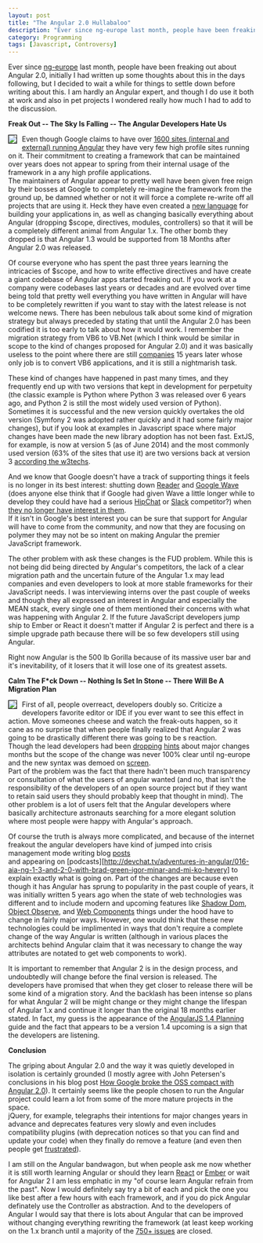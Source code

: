```yaml
---
layout: post
title: "The Angular 2.0 Hullabaloo"
description: "Ever since ng-europe last month, people have been freaking out about Angular 2.0, initially I had written up some thoughts about this in the days following, but I decided to wait a while for things to settle down before writing about this.  I am hardly an Angular expert, and though I do use it both at work and also in pet projects I wondered really how much I had to add to the discussion." 
category: Programming
tags: [Javascript, Controversy]
---
```


Ever since [ng-europe](http://ngeurope.org/) last month, people have been freaking out about Angular 2.0, initially
I had written up some thoughts about this in the days following, but I decided to wait a while for things to settle
down before writing about this.  I am hardly an Angular expert, and though I do use it both at work and also in
pet projects I wondered really how much I had to add to the discussion.  

**Freak Out -- The Sky Is Falling -- The Angular Developers Hate Us**

<img src="/img/haironfire.gif" style="float:left; border: 1px solid #000; margin: 0 10px 10px 0">

Even though  Google claims to have over [1600 sites (internal and external) running Angular](http://devchat.tv/adventures-in-angular/016-aia-ng-1-3-and-2-0-with-brad-green-igor-minar-and-mi-ko-hevery)
they have very few high profile sites running on it.  Their commitment to creating a framework that can be maintained over
years does not appear to spring from their internal usage of the framework in a any high profile applications.  
The maintainers of Angular appear to pretty well have been given free reign by their bosses at Google to completely
re-imagine the framework from the ground up, be damned whether or not it will force a complete re-write off all
projects that are using it.  Heck they have even created a [new language](https://docs.google.com/document/d/11YUzC-1d0V1-Q3V0fQ7KSit97HnZoKVygDxpWzEYW0U/edit)
for building your applications in, as well as changing basically everything about Angular (dropping $scope,
directives, modules, controllers) so that it will be a completely different animal from Angular 1.x.  The other bomb
they dropped is that Angular 1.3 would be supported from 18 Months after Angular 2.0 was released.
  
Of course everyone who has spent the past three years learning the intricacies of $scope, and how to write effective
directives and have create a giant codebase of Angular apps started freaking out.  If you work at a company were codebases
last years or decades and are evolved over time being told that pretty well everything you have written in Angular will
have to be completely rewritten if you want to stay with the latest release is not welcome news.  There has been
nebulous talk about some kind of migration strategy but always preceded by stating that until the Angular 2.0 has
been codified it is too early to talk about how it would work.  I remember the migration strategy from VB6 to VB.Net
(which I think would be similar in scope to the kind of changes proposed for Angular 2.0) and it was basically
useless to the point where there are still [companies](http://www.artinsoft.com/) 15 years later whose only job is to 
convert VB6 applications, and it is still a nightmarish task.  
 
These kind of changes have happened in past many times, and they frequently end up with two versions that kept in 
development for perpetuity (the classic example is Python where Python 3 was released over 6 years ago, and Python 2 is still 
the most widely used version of Python).  Sometimes it is successful and the new version quickly overtakes the old
version (Symfony 2 was adopted rather quickly and it had some fairly major changes), but if you look at examples in 
Javascript space where major changes have been made the new library adoption has not been fast.  ExtJS, for example,
is now at version 5 (as of June 2014) and the most commonly used version (63% of the sites that use it) are two versions
back at version 3 [according the w3techs](http://w3techs.com/technologies/details/js-extjs/all/all). 
 
And we know that Google doesn't have a track of supporting things it feels is no longer in its best interest:
shutting down [Reader](http://www.google.com/reader/about/) and [Google Wave](https://support.google.com/answer/1083134?hl=en) 
(does anyone else think that if Google had given Wave a little longer while to develop they could have had a serious 
[HipChat](https://www.hipchat.com/) or [Slack](https://slack.com/) competitor?) when 
[they no longer have interest in them](http://www.makeuseof.com/tag/top-ten-dead-google-projects-floating-cyberspace/).  
If it isn't in Google's best interest you can be sure
that support for Angular will have to come from the community, and now that they are  focusing on polymer they may not 
be so intent on making Angular the premier JavaScript framework.

The other problem with ask these changes is the FUD problem.  While this is not being did being directed by 
Angular's competitors, the lack of a clear migration path and the uncertain future of the Angular 1.x may lead companies 
and even developers to look at more stable frameworks for their JavaScript needs.  I was interviewing interns over the 
past couple of weeks and though they all expressed an interest in Angular and especially the MEAN stack, every 
single one of them mentioned their concerns with what was happening with Angular 2.  If the future JavaScript developers 
jump ship to Ember or React it doesn't matter if Angular 2 is perfect and there is a simple upgrade path because 
there will be so few developers still using Angular.

Right now Angular is the 500 lb Gorilla because of its massive user bar and it's inevitability, of it losers that it 
will lose one of its greatest assets.  

**Calm The F*ck Down -- Nothing Is Set In Stone -- There Will Be A Migration Plan**

<img src="/img/calm-down.jpg" style="float:left; border: 1px solid #000; margin: 0 10px 10px 0">


First of all, people overreact, developers doubly so.  Criticize a developers favorite editor or IDE if you ever want to 
see this effect in action.  Move someones cheese and watch the freak-outs happen, so it cane as no surprise that when 
people finally realized that Angular 2 was going to be drastically different there was going to be s reaction.  
Though the lead developers had been [dropping](http://angularjs.blogspot.ca/2014/03/angular-20.html) 
[hints](http://www.johnpapa.net/whats-coming-in-angularjs-2-0/) about major changes months but the scope of the change
was never 100% clear until ng-europe and the new syntax was demoed on [screen](https://www.youtube.com/watch?v=gNmWybAyBHI).  
Part of the problem was the fact that there hadn't been much transparency or consultation of what the users of 
angular wanted (and no, that isn't the responsibility of the developers of an open source project but if they want 
to retain said users they should probably keep that thought in mind).  The other problem is a lot of users felt 
that the Angular developers where basically architecture astronauts searching for a more elegant solution where most 
people were happy with Angular's approach.  

Of course the truth is always more complicated, and because of the internet freakout the angular developers have 
kind of jumped into crisis management mode writing blog [posts](http://eisenbergeffect.bluespire.com/all-about-angular-2-0/)  
and appearing on [podcasts][http://devchat.tv/adventures-in-angular/016-aia-ng-1-3-and-2-0-with-brad-green-igor-minar-and-mi-ko-hevery] to explain exactly 
what is going on.   Part of the changes are because even though it has Angular has sprung to popularity in the past
couple of years, it was initially written 5 years ago when the state of web technologies was different and to include
modern and upcoming features like [Shadow Dom](http://www.html5rocks.com/en/tutorials/webcomponents/shadowdom/), 
[Object Observe](http://www.html5rocks.com/en/tutorials/es7/observe/), and 
[Web Components](http://www.html5rocks.com/en/tutorials/webcomponents/customelements/) things under the hood have
to change in fairly major ways.  However, one would think that these new technologies could be implimented in ways
that don't require a complete change of the way Angular is written (although in various places the architects
behind Angular claim that it was necessary to change the way attributes are notated to get web components to work).

It is important to remember that Angular 2 is in the design process, and undoubtedly will change before the final
version is released.  The developers have promised that when they get closer to release there will be some kind
of a migration story.  And the backlash has been intense so plans for what Angular 2 will be might change or 
they might change the lifespan of Angular 1.x and continue it longer than the original 18 months earlier stated.  In
fact, my guess is the appearance of the [AngularJS 1.4 Planning](https://docs.google.com/document/d/13UG5sdi9paJdr_NvZ3IqxGnjkQvqJe1GGkQTXdfbnIk)
guide and the fact that appears to be a version 1.4 upcoming is a sign that the developers are listening.

**Conclusion** 

The griping about Angular 2.0 and the way it was quietly developed in isolation is certainly grounded (I mostly agree with
John Petersen's conclusions in his blog post [How Google broke the OSS compact with Angular 2.0](http://codebetter.com/johnvpetersen/2014/10/27/how-google-broke-the-oss-compact-with-angular-2-0/)).  It certainly seems like
the people chosen to run the Angular project could learn a lot from some of the more mature projects in the space.  
jQuery, for example, telegraphs their intentions for major changes years in advance and deprecates features very slowly
and even includes compatibility plugins (with deprecation notices so that you can find and update your code) when they
finally do remove a feature (and even then people get [frustrated](http://stackoverflow.com/questions/14891412/jquery-live-is-deprecated-well-okay-but-is-not-replaced)).
  
I am still on the Angular bandwagon, but when people ask me now whether it is still worth learning Angular or should 
they learn [React](http://facebook.github.io/react/) or [Ember](http://emberjs.com/) or wait for Angular 2 I am 
less emphatic in my "of course learn Angular refrain from the past".  Now I would definitely say try a bit of 
each and pick the one you like best after a few hours with each framework, and if you do pick Angular definately use
the Controller as abstraction.  And to the developers of Angular I would say that there is lots about Angular that can be 
improved without changing everything rewriting the framework (at least keep working on the 1.x branch until a 
majority of the [750+ issues](https://github.com/angular/angular.js/issues) are closed.  





 
